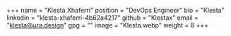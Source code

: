 +++
name = "Klesta Xhaferri"
position = "DevOps Engineer"
bio = "Klesta"
linkedin = "klesta-xhaferri-4b62a4217"
github = "Klestax"
email = "klesta@ura.design"
gpg = ""
image = "Klesta.webp"
weight = 8
+++
